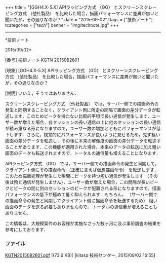 ﻿+++
title = "[GGH4.X-5.X] APIラッピング方式 （GG） とスクリーンスクレーピング方式 （他社製品） を比較した場合，描画パフォーマンスに差異が無いと聞いたが，その通りなのか？"
date = "2015-09-02"
ttags = ["技術ノート"]
tcategories = ["tech"]
banner = "img/technote.jpg"
+++

-----------------------------------------------------------------------------------------------------------------------------

*技術ノート

2015/09/02*


[番号]
技術ノート KGTN 2015082601

[現象]
[GGH4.X-5.X] APIラッピング方式 （GG） とスクリーンスクレーピング方式
（他社製品）
を比較した場合，描画パフォーマンスに差異が無いと聞いたが，その通りなのか？

[説明]
いいえ，そうではありません．

スクリーンスクレーピング方式 （他社製品）
では，サーバー側での描画命令の発生と同期することなく，クライアント側に所定の間隔で画面の差分データが転送します．このためピークを持たない比較的平坦で長い通信が発生します．ユーザー数が増えた場合，各セッションの長い通信の上に他のセッションの長い通信が積み重なる形になりますので，ユーザー数の増加とともにパフォーマンスが低下します．さらに，視覚的にパフォーマンスが良いように見せるため，先ず粗い画面の差分データを転送し，その後に本来の解像度の画面の差分データを転送することがあります．この機能が適用された場合，本来のデータの転送に加え粗い画面のデータも転送されますので，トータルの通信量も増えることになります．

APIラッピング方式 （GG）
では，サーバー側での描画命令の発生と同期して，クライアント側にその描画命令
（正確に言えば仮想描画命令）
を転送します．このため描画処理が発生した瞬間にピークを持つ短い通信が発生します
（その後は殆ど通信が発生しません）．ユーザー数が増えた場合，この間隔が長いピークとピークの間に別のセッションのピークが配置される形になりますので，描画パフォーマンスの低下が極めて低く抑えられます．もちろん，
（サーバー側での描画命令の発生と同期してクライアント側に描画命令を転送するため）
粗い画面のデータを送る必要もありませんので，
トータルの通信量が増えることもありません．

この情報は，大規模案件のお客様が実施なさった数ヶ月に及ぶ事前調査の結果を参考にしております．


### ファイル

 
 


[KGTN2015082601.pdf](http://techreport.kitasp.net/attachments/download/2221/KGTN2015082601.pdf)
 [(73.6 KB)] [kitasp 技術センター, 2015/09/02
16:55]


 


 

